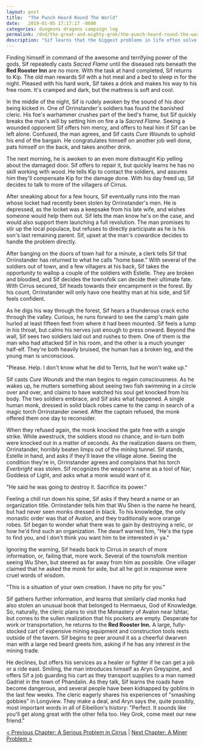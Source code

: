 ```yaml
---
layout: post
title:  "The Punch Heard Round The World"
date:   2019-01-05 17:17:17 -0600
categories: dungeons dragons campaign log
permalink: /dnd/the-great-and-mighty-grok/the-punch-heard-round-the-world
description: "Sif learns that the biggest problems in life often solve themselves"
---
```


Finding himself in command of the awesome and terrifying power of the gods, Sif repeatedly casts _Sacred Flame_ until the diseased rats beneath the **Red Rooster Inn** are no more.
With the task at hand completed, Sif returns to Kip.
The old man rewards Sif with a hot meal and a bed to sleep in for the night.
Pleased with his hard work, Sif takes a drink and makes his way to his free room.
It's cramped and dark, but the mattress is soft and cool.

In the middle of the night, Sif is rudely awoken by the sound of his door being kicked in.
One of Orrinstander's soldiers has found the banished cleric.
His foe's warhammer crushes part of the bed's frame, but Sif quickly breaks the man's will by setting him on fire a la _Sacred Flame_.
Seeing a wounded opponent Sif offers him mercy, and offers to heal him if Sif can be left alone.
Confused, the man agrees, and Sif casts _Cure Wounds_ to uphold his end of the bargain.
He congratulates himself on another job well done, pats himself on the back, and takes another drink.

The next morning, he is awoken to an even more distraught Kip yelling about the damaged door.
Sif offers to repair it, but quickly learns he has no skill working with wood.
He tells Kip to contact the soldiers, and assures him they'll compensate Kip for the damage done.
With his day freed up, Sif decides to talk to more of the villagers of Cirrus.

After sneaking about for a few hours, Sif eventually runs into the man whose locket had recently been stolen by Orrinstander's men.
He is depressed, as the locket was a keepsake from his late wife, and wishes someone would help them out.
Sif lets the man know he's on the case, and would also support them launching a full revolution.
The man promises to stir up the local populace, but refuses to directly participate as he is his son's last remaining parent.
Sif, upset at the man's cowardice decides to handle the problem directly.

After banging on the doors of town hall for a minute, a clerk tells Sif that Orrinstander has returned to what he calls "home base."
With several of the soldiers out of town, and a few villagers at his back, Sif takes the opportunity to wallop a couple of the soldiers with Estelle.
They are broken and bloodied, and Sif decides the townsfolk can decide their ultimate fate.
With Cirrus secured, Sif heads towards their encampment in the forest.
By his count, Orrinstander will only have one healthy man at his side, and Sif feels confident.

As he digs his way through the forest, Sif hears a thunderous crack echo through the valley.
Curious, he runs forward to see the camp's main gate hurled at least fifteen feet from where it had been mounted.
Sif feels a lump in his throat, but calms his nerves just enough to press onward.
Beyond the wall, Sif sees two soldiers laid out and rushes to them.
One of them is the man who had attacked Sif in his room, and the other is a much younger half-elf.
They're both heavily bruised, the human has a broken leg, and the young man is unconscious.

"Please.
Help.
I don't know what he did to Terris, but he won't wake up."

Sif casts _Cure Wounds_ and the man begins to regain consciousness.
As he wakes up, he mutters something about seeing two fish swimming in a circle over and over, and claims to have watched his soul get knocked from his body.
The two soldiers embrace, and Sif asks what happened.
A single human monk, dressed in solid black robes came to the camp in search of a magic torch Orrinstander owned.
After the captain refused, the monk offered them one day to reconsider.

When they refused again, the monk knocked the gate free with a single strike.
While awestruck, the soldiers stood no chance, and in-turn both were knocked out in a matter of seconds.
As the realization dawns on them, Orrinstander, horribly beaten limps out of the mining tunnel.
Sif stands, Estelle in hand, and asks if they'll leave the village alone.
Seeing the condition they're in, Orrinstander agrees and complains that his torch _Everbright_ was stolen.
Sif recognizes the weapon's name as a tool of Nar, Goddess of Light, and asks what a monk would want of it.

"He said he was going to destroy it. 
Sacrifice its power."

Feeling a chill run down his spine, Sif asks if they heard a name or an organization title.
Orrinstander tells him that Wu Shen is the name he heard, but had never seen monks dressed in black.
To his knowledge, the only monastic order was that of Avalon, and they traditionally wore orange robes.
Sif began to wonder what there was to gain by destroying a relic, or how he'd find such an organization.
The dwarf warned him, "He's the type to find you, and I don't think you want him to be interested in ya."

Ignoring the warning, Sif heads back to Cirrus in search of more information, or, failing that, more work.
Several of the townsfolk mention seeing Wu Shen, but steered as far away from him as possible.
One villager claimed that he asked the monk for aide, but all he got in response were cruel words of wisdom.

"This is a situation of your own creation. I have no pity for you."

Sif gathers further information, and learns that similarly clad monks had also stolen an unusual book that belonged to Hermaeus, God of Knowledge.
So, naturally, the cleric plans to visit the Monastery of Avalon near Ishtar, but comes to the sullen realization that his pockets are empty.
Desperate for work or transportation, he returns to the **Red Rooster Inn.**
A large, fully-stocked cart of expensive mining equipment and construction tools rests outside of the tavern.
Sif begins to peer around it as a cheerful dwarven man with a large red beard greets him, asking if he has any interest in the mining trade.

He declines, but offers his services as a healer or fighter if he can get a job or a ride east.
Smiling, the man introduces himself as Aryn Greyspine, and offers Sif a job guarding his cart as they transport supplies to a man named Gadriel in the town of Phandalin.
As they talk, Sif learns the roads have become dangerous, and several people have been kidnapped by goblins in the last few weeks.
The cleric eagerly shares his experiences of "smashing gobbies" in Longview.
They make a deal, and Aryn says the, quite possibly, most important words in all of Eibellion's history:
"Perfect.
It sounds like you'll get along great with the other fella too.
Hey Grok, come meet our new friend."

[&lt; Previous Chapter: A Serious Problem in Cirrus](/dnd/the-great-and-mighty-grok/a-serious-problem-in-cirrus)
\|
[Next Chapter: A Miner Problem >](/dnd/the-great-and-mighty-grok/a-miner-problem)
